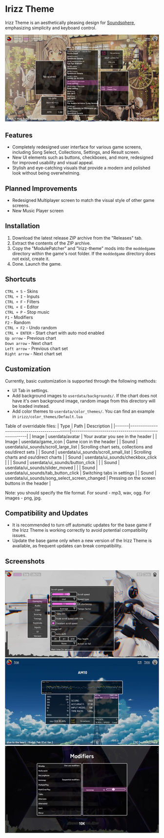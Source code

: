 # Irizz Theme
Irizz Theme is an aesthetically pleasing design for [Soundsphere](https://soundsphere.xyz), emphasizing simplicity and keyboard control.

![Song select screenshot](screenshots/song_select.png?raw=true)

## Features

- Completely redesigned user interface for various game screens, including Song Select, Collections, Settings, and Result screen.
- New UI elements such as buttons, checkboxes, and more, redesigned for improved usability and visual appeal.
- Stylish and eye-catching visuals that provide a modern and polished look without being overwhelming.

## Planned Improvements

- Redesigned Multiplayer screen to match the visual style of other game screens.
- New Music Player screen

## Installation

1. Download the latest release ZIP archive from the "Releases" tab.
2. Extract the contents of the ZIP archive.
3. Copy the "ModulePatcher" and "Irizz-theme" mods into the `moddedgame` directory within the game's root folder. If the `moddedgame` directory does not exist, create it.
4. Done. Launch the game.

## Shortcuts
`CTRL + S` - Skins  
`CTRL + I` - Inputs  
`CTRL + F` - Filters  
`CTRL + E` - Editor  
`CTRL + P` - Stop music  
`F1` - Modifiers  
`F2` - Random  
`CTRL + F2` - Undo random  
`CTRL + ENTER` - Start chart with auto mod enabled  
`Up arrow` - Previous chart  
`Down arrow` - Next chart  
`Left arrow` - Previous chart set  
`Right arrow` - Next chart set  

## Customization

Currently, basic customization is supported through the following methods:

- UI Tab in settings.
- Add background images to `userdata/backgrounds/`. If the chart does not have it's own background image, random image from this directory will be loaded instead.
- Add color themes to `userdata/color_themes/`. You can find an example in `irizz/color_themes/Default.lua`

Table of overridable files:
| Type  | Path                                          | Description                                           |
|-------|-----------------------------------------------|-------------------------------------------------------|
| Image | userdata/avatar                               | Your avatar you see in the header                     |
| Image | userdata/game_icon                            | Game icon in the header                               |
| Sound | userdata/ui_sounds/scroll_large_list          | Scrolling chart sets, collections and osu!direct sets |
| Sound | userdata/ui_sounds/scroll_small_list          | Scrolling charts and osu!direct charts                |
| Sound | userdata/ui_sounds/checkbox_click             |                                                       |
| Sound | userdata/ui_sounds/button_click               |                                                       |
| Sound | userdata/ui_sounds/slider_moved               |                                                       |
| Sound | userdata/ui_sounds/tab_button_click           | Switching tabs in settings                            |
| Sound | userdata/ui_sounds/song_select_screen_changed | Pressing on the screen buttons in the header          |

Note: you should specify the file format. For sound - mp3, wav, ogg. For images - png, jpg.

## Compatibility and Updates

- It is recommended to turn off automatic updates for the base game if the Irizz Theme is working correctly to avoid potential compatibility issues.
- Update the base game only when a new version of the Irizz Theme is available, as frequent updates can break compatibility.

## Screenshots

![Settings screenshot](screenshots/settings.png?raw=true)
![Result screenshot](screenshots/result.png?raw=true)
![Modifiers_screenshot](screenshots/modifiers.png?raw=true)
